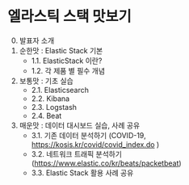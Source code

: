 # 엘라스틱 스택 맛보기

0. 발표자 소개
1. 순한맛 : Elastic Stack 기본
    - 1.1. ElasticStack 이란?
    - 1.2. 각 제품 별 필수 개념
2. 보통맛 : 기초 실습
    - 2.1. Elasticsearch
    - 2.2. Kibana
    - 2.3. Logstash
    - 2.4. Beat
3. 매운맛 : 데이터 대시보드 실습, 사례 공유
    - 3.1. 기존 데이터 분석하기 (COVID-19, https://kosis.kr/covid/covid_index.do )
    - 3.2. 네트워크 트래픽 분석하기 (https://www.elastic.co/kr/beats/packetbeat)
    - 3.3. Elastic Stack 활용 사례 공유
